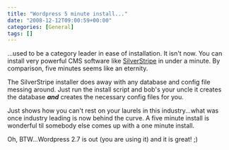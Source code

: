 ```yaml
---
title: "Wordpress 5 minute install..."
date: "2008-12-12T09:00:59+00:00"
categories: [General]
tags: []
---
```


...used to be a category leader in ease of installation. It isn't now. You can install very powerful CMS software like <a href="http://www.silverstripe.org/blog/">SilverStripe</a> in under a minute. By comparison, five minutes seems like an eternity.

The SilverStripe installer does away with any database and config file messing around. Just run the install script and bob's your uncle it creates the database <em><strong>and</strong></em> creates the necessary config files for you.

Just shows how you can't rest on your laurels in this industry...what was once industry leading is now behind the curve. A five minute install is wonderful til somebody else comes up with a one minute install.

Oh, BTW...Wordpress 2.7 is out (you are using it) and it is great! ;)
